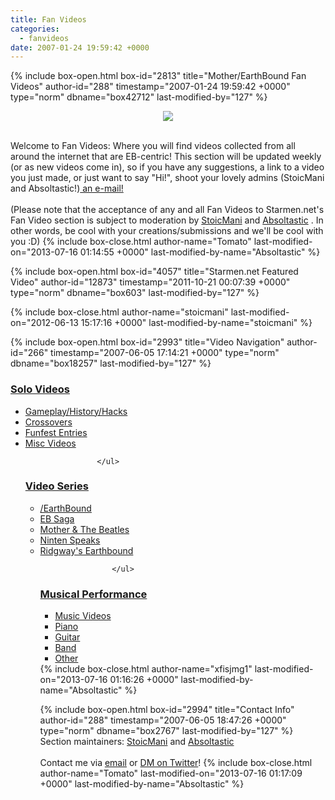 ```yaml
---
title: Fan Videos
categories:
  - fanvideos
date: 2007-01-24 19:59:42 +0000
---
```

{% include box-open.html box-id="2813" title="Mother/EarthBound Fan Videos" author-id="288" timestamp="2007-01-24 19:59:42 +0000" type="norm" dbname="box42712" last-modified-by="127" %}
<center><img src="http - //starmen.net/fanvideos/fanvideos_banner.png"/></center><br/>

Welcome to Fan Videos: Where you will find videos collected from all around the internet that are EB-centric!
This section will be updated weekly (or as new videos come in), so if you have any suggestions, a link to a video you just made, or just want to say "Hi!", shoot your lovely admins (StoicMani and Absoltastic!)<a href="mailto:youtube@starmen.net"> an e-mail!</a>
<br/>
<br/>
(Please note that the acceptance of any and all Fan Videos to Starmen.net's Fan Video section is subject to moderation by <a href="http://forum.starmen.net/members/stoicmani">StoicMani</a> and 
<a href="http://forum.starmen.net/members/Absoltastic">Absoltastic</a> . In other words, be cool with your creations/submissions and we'll be cool with you :D)
{% include box-close.html author-name="Tomato" last-modified-on="2013-07-16 01:14:55 +0000" last-modified-by-name="Absoltastic" %}

{% include box-open.html box-id="4057" title="Starmen.net Featured Video" author-id="12873" timestamp="2011-10-21 00:07:39 +0000" type="norm" dbname="box603" last-modified-by="127" %}
<center><youtube vid="9spx3TdHtuY" /></center>
{% include box-close.html author-name="stoicmani" last-modified-on="2012-06-13 15:17:16 +0000" last-modified-by-name="stoicmani" %}

{% include box-open.html box-id="2993" title="Video Navigation" author-id="266" timestamp="2007-06-05 17:14:21 +0000" type="norm" dbname="box18257" last-modified-by="127" %}
<table1 /><h3><u>Solo Videos</u></h3>

<ul>
<li><a class="lb" href="/fanvideos/gameplay/">Gameplay/History/Hacks</a></li>
						<li><a class="lb" href="/fanvideos/crossovers/">Crossovers</a></li>
						<li><a class="lb" href="/fanvideos/funfest/">Funfest Entries</a></li>
                                                       	<li><a class="lb" href="/fanvideos/misc/">Misc Videos</a></li>
                                                        
					</ul>
					
<h3><u>Video Series</u></h3>
						<ul><li><a class="lb" href="/fanvideos/series/-earthbound/">/EarthBound</a></li>
						<li><a class="lb" href="/fanvideos/series/ebsaga/">EB&nbsp;Saga</a></li>
<li><a class="lb" href="/fanvideos/series/motherandthebeatles/">Mother & The Beatles</a></li>
<li><a class="lb" href="/fanvideos/series/nintenspeaks/">Ninten Speaks</a></li>
<li><a class="lb" href="/fanvideos/series/ridgwayeb/">Ridgway's Earthbound</a></li>
	
					</ul>
<table2 />                                              
<h3><u>Musical Performance</u></h3>
						<ul>
<li><a class="lb" href="/fanvideos/musicvideos/">Music Videos</a></li>
<li><a class="lb" href="/fanvideos/performance/piano/">Piano</a></li>
                                                        <li><a class="lb" href="/fanvideos/performance/guitarbass/">Guitar</a></li>
                                                        <li><a class="lb" href="/fanvideos/performance/bandorch/">Band</a></li>
                                                         <li><a class="lb" href="/fanvideos/performance/other/">Other</a></li>
                                              </ul>                                               
                                           <table3 />
{% include box-close.html author-name="xfisjmg1" last-modified-on="2013-07-16 01:16:26 +0000" last-modified-by-name="Absoltastic" %}

{% include box-open.html box-id="2994" title="Contact Info" author-id="288" timestamp="2007-06-05 18:47:26 +0000" type="norm" dbname="box2767" last-modified-by="127" %}
<table1 />
 Section maintainers:
<table2 />
 <a href="http://forum.starmen.net/members/stoicmani">StoicMani</a> and <a href="http://forum.starmen.net/members/Absoltastic">Absoltastic</a><br />  
Contact me via <a href="mailto:jbrence@gmail.com">email</a> or <a href="http://www.twitter.com/jonbrence">DM on Twitter</a>!
<table3 />
{% include box-close.html author-name="Tomato" last-modified-on="2013-07-16 01:17:09 +0000" last-modified-by-name="Absoltastic" %}
